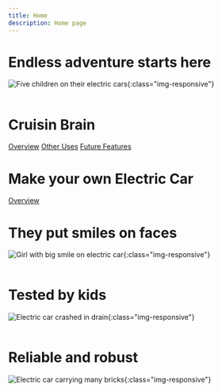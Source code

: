 ```yaml
---
title: Home
description: Home page
---
```


# Endless adventure starts here

![Five children on their electric cars](/five-kids-and-cars.jpg){:class="img-responsive"}
<br/><br/>


# Cruisin Brain
[Overview](/cruisin-brain/index.md)
[Other Uses](/cruisin-brain/other-uses/index.md)
[Future Features](/cruisin-brain/future-features/index.md)

# Make your own Electric Car
[Overview](/diy/index.md)

# They put smiles on faces
![Girl with big smile on electric car](/sophie-birthday.jpg){:class="img-responsive"}
<br/><br/>

# Tested by kids
![Electric car crashed in drain](/ethan-crash-drain.jpg){:class="img-responsive"}
<br/><br/>

# Reliable and robust
![Electric car carrying many bricks](/ethan-bricks.jpg){:class="img-responsive"}
